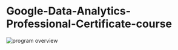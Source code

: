 # Google-Data-Analytics-Professional-Certificate-course
![program overview](https://github.com/anurashikvk/Google-Data-Analytics-Professional-Certificate-course/assets/134492695/0c1d036c-9199-4ee4-9b9f-b6f7b5ae5996)
